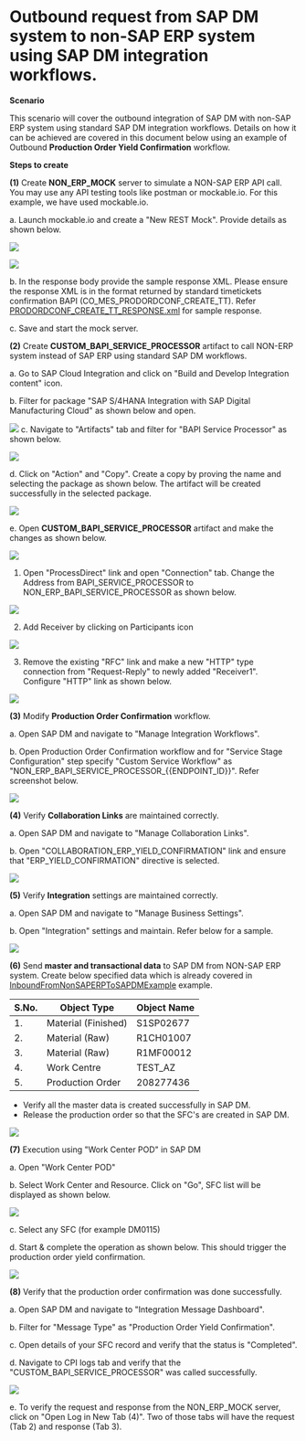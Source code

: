 # Outbound request from SAP DM system to non-SAP ERP system using SAP DM integration workflows.

**Scenario**

This scenario will cover the outbound integration of SAP DM with non-SAP ERP system using standard SAP DM integration workflows. Details on how it can be achieved are covered in this document below using an example of Outbound **Production Order Yield Confirmation** workflow.

**Steps to create**

**(1)** Create **NON\_ERP\_MOCK** server to simulate a NON-SAP ERP API call. You may use any API testing tools like postman or mockable.io. For this example, we have used mockable.io.

  a. Launch mockable.io and create a "New REST Mock". Provide details as shown below.

![](readmeRefrences/images/Picture1.png)

![](readmeRefrences/images/Picture2.png)

  b. In the response body provide the sample response XML. Please ensure the response XML is in the format returned by standard timetickets confirmation BAPI (CO\_MES\_PRODORDCONF\_CREATE\_TT). Refer [PRODORDCONF\_CREATE\_TT\_RESPONSE.xml](readmeRefrences/PRODORDCONF_CREATE_TT_RESPONSE.xml) for sample response.

  c. Save and start the mock server.

**(2)** Create **CUSTOM\_BAPI\_SERVICE\_PROCESSOR** artifact to call NON-ERP system instead of SAP ERP using standard SAP DM workflows.

  a. Go to SAP Cloud Integration and click on "Build and Develop Integration content" icon.

  b. Filter for package "SAP S/4HANA Integration with SAP Digital Manufacturing Cloud" as shown below and open. 

![](readmeRefrences/images/Picture3.png)
  c. Navigate to "Artifacts" tab and filter for "BAPI Service Processor" as shown below.

![](readmeRefrences/images/Picture4.png)

  d. Click on "Action" and "Copy". Create a copy by proving the name and selecting the package as shown below. The artifact will be created successfully in the selected package.

![](readmeRefrences/images/Picture5.png)

  e. Open **CUSTOM\_BAPI\_SERVICE\_PROCESSOR** artifact and make the changes as shown below.

![](readmeRefrences/images/Picture6.png)

1. Open "ProcessDirect" link and open "Connection" tab. Change the Address from BAPI\_SERVICE\_PROCESSOR to NON\_ERP\_BAPI\_SERVICE\_PROCESSOR as shown below.

![](readmeRefrences/images/Picture7.png)

2. Add Receiver by clicking on Participants icon

![](readmeRefrences/images/Picture8.png)

3. Remove the existing "RFC" link and make a new "HTTP" type connection from "Request-Reply" to newly added "Receiver1". Configure "HTTP" link as shown below.

![](readmeRefrences/images/Picture9.png)

**(3)** Modify **Production Order Confirmation** workflow.

  a. Open SAP DM and navigate to "Manage Integration Workflows".

  b. Open Production Order Confirmation workflow and for "Service Stage Configuration" step specify "Custom Service Workflow" as "NON\_ERP\_BAPI\_SERVICE\_PROCESSOR\_{{ENDPOINT\_ID}}". Refer screenshot below.

![](readmeRefrences/images/Picture10.png)

**(4)** Verify **Collaboration Links** are maintained correctly.

  a. Open SAP DM and navigate to "Manage Collaboration Links".

  b. Open "COLLABORATION\_ERP\_YIELD\_CONFIRMATION" link and ensure that "ERP\_YIELD\_CONFIRMATION" directive is selected.

![](readmeRefrences/images/Picture11.png)

**(5)** Verify **Integration** settings are maintained correctly.

  a. Open SAP DM and navigate to "Manage Business Settings".

  b. Open "Integration" settings and maintain. Refer below for a sample.

![](readmeRefrences/images/Picture12.png)

**(6)** Send **master and transactional data** to SAP DM from NON-SAP ERP system. Create below specified data which is already covered in [InboundFromNonSAPERPToSAPDMExample](../InboundFromNonSAPERPToSAPDMExample) example.

| **S.No.** | **Object Type** | **Object Name** |
| --- | --- | --- |
| 1. | Material (Finished) | S1SP02677 |
| 2. | Material (Raw) | R1CH01007 |
| 3. | Material (Raw) | R1MF00012 |
| 4. | Work Centre | TEST\_AZ |
| 5. | Production Order | 208277436 |

- Verify all the master data is created successfully in SAP DM.
- Release the production order so that the SFC's are created in SAP DM.

![](readmeRefrences/images/Picture13.png)

**(7)** Execution using "Work Center POD" in SAP DM

  a. Open "Work Center POD"

  b. Select Work Center and Resource. Click on "Go", SFC list will be displayed as shown below.

![](readmeRefrences/images/Picture14.png)

  c. Select any SFC (for example DM0115)

  d. Start & complete the operation as shown below. This should trigger the production order yield confirmation.

![](readmeRefrences/images/Picture15.png)

**(8)** Verify that the production order confirmation was done successfully.

  a. Open SAP DM and navigate to "Integration Message Dashboard".

  b. Filter for "Message Type" as "Production Order Yield Confirmation".

  c. Open details of your SFC record and verify that the status is "Completed".

  d. Navigate to CPI logs tab and verify that the "CUSTOM\_BAPI\_SERVICE\_PROCESSOR" was called successfully.

![](readmeRefrences/images/Picture16.png)

  e. To verify the request and response from the NON\_ERP\_MOCK server, click on "Open Log in New Tab (4)". Two of those tabs will have the request (Tab 2) and response (Tab 3).